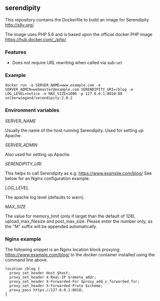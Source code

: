 ## serendipity

This repository contains the Dockerfile to build an image for Serendipity
http://s9y.org/

The image uses PHP 5.6 and is based upon the official docker PHP image
https://hub.docker.com/_/php/

### Features

* Does not require URL rewriting when called via sub-uri

### Example

    docker run -e SERVER_NAME=www.example.com -e SERVER_ADMIN=webmaster@example.com SERENDIPITY_URI=/blog -e LOG_LEVEL=notice -e MAX_SIZE=1000 -p 127.0.0.1:8010:80 volkerwiegand/serendipity:2.0.2

### Environment variables

*SERVER_NAME*

  Usually the name of the host running Serendipity. Used for setting up Apache.

*SERVER_ADMIN*

  Also used for setting up Apache.

*SERENDIPITY_URI*

  This helps to call Serendipity as e.g. https://www.example.com/blog/
  See below for an Nginx configuration example.

*LOG_LEVEL*

  The apache log level (defaults to warn).

*MAX_SIZE*

  The value for memory_limit (only if larget than the default of 128),
  upload_max_filesize and post_max_size. Please enter the number only,
  as the "M" suffix will be appended automatically.

### Nginx example

The following snippet is an Nginx location block proxying
https://www.example.com/blog/ to the docker container
installed using the command line above.

    location /blog {
      proxy_set_header Host $host;
      proxy_set_header X-Real-IP $remote_addr;
      proxy_set_header X-Forwarded-For $proxy_add_x_forwarded_for;
      proxy_set_header X-Forwarded-Proto $scheme;
      proxy_pass https://127.0.0.1:8010;
    }
 

